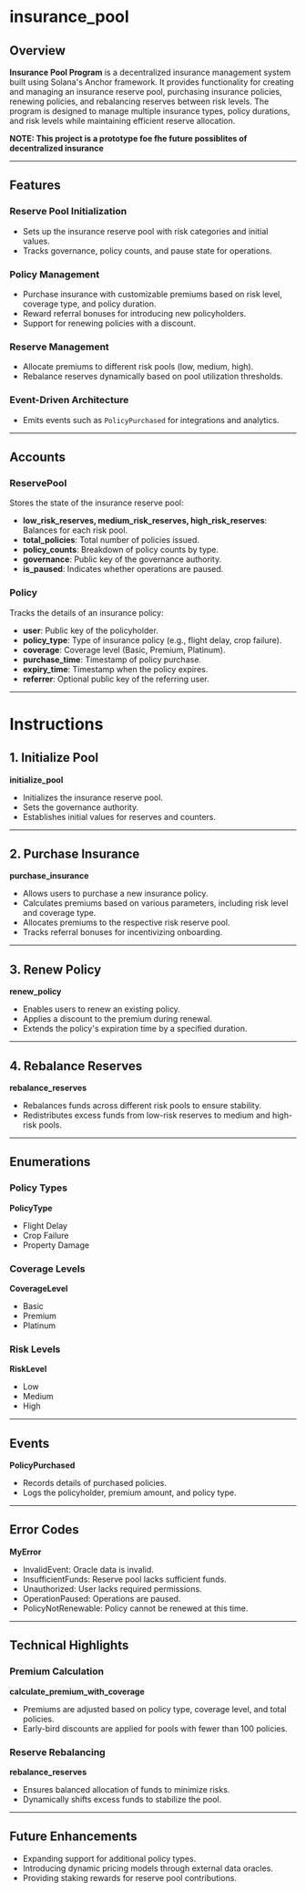 # insurance_pool


## Overview

 **Insurance Pool Program** is a decentralized insurance management system built using Solana's Anchor framework. It provides functionality for creating and managing an insurance reserve pool, purchasing insurance policies, renewing policies, and rebalancing reserves between risk levels. The program is designed to manage multiple insurance types, policy durations, and risk levels while maintaining efficient reserve allocation.
 
**NOTE: This project is a prototype foe fhe future possiblites of decentralized insurance** 

---

## Features

### Reserve Pool Initialization
- Sets up the insurance reserve pool with risk categories and initial values.
- Tracks governance, policy counts, and pause state for operations.

### Policy Management
- Purchase insurance with customizable premiums based on risk level, coverage type, and policy duration.
- Reward referral bonuses for introducing new policyholders.
- Support for renewing policies with a discount.

### Reserve Management
- Allocate premiums to different risk pools (low, medium, high).
- Rebalance reserves dynamically based on pool utilization thresholds.

### Event-Driven Architecture
- Emits events such as `PolicyPurchased` for integrations and analytics.

---

## Accounts

### **ReservePool**
Stores the state of the insurance reserve pool:
- **low_risk_reserves, medium_risk_reserves, high_risk_reserves**: Balances for each risk pool.
- **total_policies**: Total number of policies issued.
- **policy_counts**: Breakdown of policy counts by type.
- **governance**: Public key of the governance authority.
- **is_paused**: Indicates whether operations are paused.

### **Policy**
Tracks the details of an insurance policy:
- **user**: Public key of the policyholder.
- **policy_type**: Type of insurance policy (e.g., flight delay, crop failure).
- **coverage**: Coverage level (Basic, Premium, Platinum).
- **purchase_time**: Timestamp of policy purchase.
- **expiry_time**: Timestamp when the policy expires.
- **referrer**: Optional public key of the referring user.

---

# Instructions

## 1. Initialize Pool

**initialize_pool**

- Initializes the insurance reserve pool.
- Sets the governance authority.
- Establishes initial values for reserves and counters.

---

## 2. Purchase Insurance

**purchase_insurance**

- Allows users to purchase a new insurance policy.
- Calculates premiums based on various parameters, including risk level and coverage type.
- Allocates premiums to the respective risk reserve pool.
- Tracks referral bonuses for incentivizing onboarding.

---

## 3. Renew Policy

**renew_policy**

- Enables users to renew an existing policy.
- Applies a discount to the premium during renewal.
- Extends the policy's expiration time by a specified duration.

---

## 4. Rebalance Reserves

**rebalance_reserves**

- Rebalances funds across different risk pools to ensure stability.
- Redistributes excess funds from low-risk reserves to medium and high-risk pools.

---

## Enumerations

### Policy Types

**PolicyType**
- Flight Delay
- Crop Failure
- Property Damage

### Coverage Levels

**CoverageLevel**
- Basic
- Premium
- Platinum

### Risk Levels

**RiskLevel**
- Low
- Medium
- High

---

## Events

**PolicyPurchased**

- Records details of purchased policies.
- Logs the policyholder, premium amount, and policy type.

---

## Error Codes

**MyError**
- InvalidEvent: Oracle data is invalid.
- InsufficientFunds: Reserve pool lacks sufficient funds.
- Unauthorized: User lacks required permissions.
- OperationPaused: Operations are paused.
- PolicyNotRenewable: Policy cannot be renewed at this time.

---

## Technical Highlights

### Premium Calculation

**calculate_premium_with_coverage**

- Premiums are adjusted based on policy type, coverage level, and total policies.
- Early-bird discounts are applied for pools with fewer than 100 policies.

### Reserve Rebalancing

**rebalance_reserves**

- Ensures balanced allocation of funds to minimize risks.
- Dynamically shifts excess funds to stabilize the pool.

---

## Future Enhancements

- Expanding support for additional policy types.
- Introducing dynamic pricing models through external data oracles.
- Providing staking rewards for reserve pool contributions.



